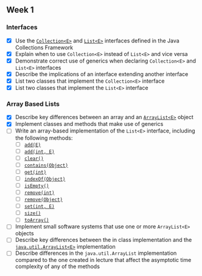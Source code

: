 ## Week 1

### Interfaces

* [x] Use the [`Collection<E>`](http://javadoc.taylorial.com/java.base/util/Collection.html) and [`List<E>`](http://javadoc.taylorial.com/java.base/util/List.html) interfaces defined in the Java Collections Framework
* [x] Explain when to use `Collection<E>` instead of `List<E>` and vice versa
* [x] Demonstrate correct use of generics when declaring `Collection<E>` and `List<E>` interfaces
* [x] Describe the implications of an interface extending another interface
* [x] List two classes that implement the `Collection<E>` interface
* [x] List two classes that implement the `List<E>` interface

### Array Based Lists

* [x] Describe key differences between an array and an [`ArrayList<E>`](http://javadoc.taylorial.com/java.base/util/ArrayList.html) object
* [x] Implement classes and methods that make use of generics
* [ ] Write an array-based implementation of the `List<E>` interface, including the following methods:
    * [ ] [`add(E)`](http://javadoc.taylorial.com/java.base/util/List.html#add%28E%29)
    * [ ] [`add(int, E)`](http://javadoc.taylorial.com/java.base/util/List.html#add%28int,E%29)
    * [ ] [`clear()`](http://javadoc.taylorial.com/java.base/util/List.html#clear%28%29)
    * [ ] [`contains(Object)`](http://javadoc.taylorial.com/java.base/util/List.html#contains%28java.lang.Object%29)
    * [ ] [`get(int)`](http://javadoc.taylorial.com/java.base/util/List.html#get%28int%29)
    * [ ] [`indexOf(Object)`](http://javadoc.taylorial.com/java.base/util/List.html#indexOf%28java.lang.Object%29)
    * [ ] [`isEmpty()`](http://javadoc.taylorial.com/java.base/util/List.html#isEmpty%28%29)
    * [ ] [`remove(int)`](http://javadoc.taylorial.com/java.base/util/List.html#remove%28int%29)
    * [ ] [`remove(Object)`](http://javadoc.taylorial.com/java.base/util/List.html#remove%28java.lang.Object%29)
    * [ ] [`set(int, E)`](http://javadoc.taylorial.com/java.base/util/List.html#set%28int,E%29)
    * [ ] [`size()`](http://javadoc.taylorial.com/java.base/util/List.html#size%28%29)
    * [ ] [`toArray()`](http://javadoc.taylorial.com/java.base/util/List.html#toArray%28%29)
* [ ] Implement small software systems that use one or more `ArrayList<E>` objects
* [ ] Describe key differences between the in class implementation and the [`java.util.ArrayList<E>`](http://javadoc.taylorial.com/java.base/util/ArrayList.html) implementation
* [ ] Describe differences in the `java.util.ArrayList` implementation compared to the one created in lecture that affect the asymptotic time complexity of any of the methods
